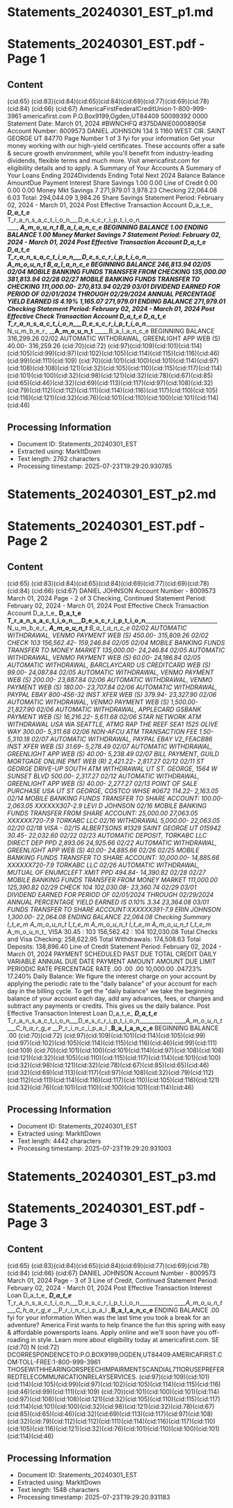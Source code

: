 # Statements_20240301_EST_p1.md

<!--
chunk_id: Statements_20240301_EST_p1
source: Statements_20240301_EST.pdf
page: 1
category: financial
hash: 27cba94f922658f2316ed22673ea4df060bad385f9c6eb701b664b0fe32440dd
-->

# Statements_20240301_EST.pdf - Page 1

## Content
(cid:65)
(cid:83)(cid:84)(cid:65)(cid:84)(cid:69)(cid:77)(cid:69)(cid:78)(cid:84)
(cid:66)
(cid:67)
AmericaFirstFederalCreditUnion·1-800-999-3961·americafirst.com
P.O.Box9199,Ogden,UT84409
50099392 0000 Statement Date: March 01, 2024
#BWNCHFQ
#375DANIE00008905# Account Number: 8009573
DANIEL JOHNSON
134 S 1160 WEST CIR.
SAINT GEORGE UT 84770
Page Number 1 of 3
fyi for your information
Get your money working with our high-yield certificates. These accounts offer a safe & secure growth
environment, while you'll benefit from industry-leading dividends, flexible terms and much more.
Visit americafirst.com for eligibility details and to apply.
A Summary of Your Accounts A Summary of Your Loans
Ending 2024Dividends Ending Total Next 2024
Balance Balance AmountDue Payment Interest
Share Savings 1.00 0.00 Line of Credit 0.00 0.00 0.00
Money Mkt Savings 7 271,979.01 3,978.23
Checking 22,064.08 6.03
Total: 294,044.09 3,984.26
Share Savings
Statement Period: February 02, 2024 - March 01, 2024
Post Effective Transaction Account
D_a_t_e_ ___D_a_t_e___ T_r_a_n_s_a_c_t_i_o_n___D_e_s_c_r_i_p_t_i_o_n___________________________________ ____A_m_o_u_n_t_ _____B_a_l_a_n_c_e
BEGINNING BALANCE 1.00
ENDING BALANCE 1.00
Money Market Savings 7
Statement Period: February 02, 2024 - March 01, 2024
Post Effective Transaction Account
D_a_t_e_ ___D_a_t_e___ T_r_a_n_s_a_c_t_i_o_n___D_e_s_c_r_i_p_t_i_o_n___________________________________ ____A_m_o_u_n_t_ _____B_a_l_a_n_c_e
BEGINNING BALANCE 246,813.94
02/05 02/04 MOBILE BANKING FUNDS TRANSFER FROM CHECKING 135,000.00 381,813.94
02/28 02/27 MOBILE BANKING FUNDS TRANSFER TO CHECKING 111,000.00- 270,813.94
02/29 03/01 DIVIDEND EARNED FOR PERIOD OF 02/01/2024 THROUGH 02/29/2024
ANNUAL PERCENTAGE YIELD EARNED IS 4.19% 1,165.07 271,979.01
ENDING BALANCE 271,979.01
Checking
Statement Period: February 02, 2024 - March 01, 2024
Post Effective Check Transaction Account
D_a_t_e_ ____D_a_t_e__ T_r_a_n_s_a_c_t_i_o_n___D_e_s_c_r_i_p_t_i_o_n____________________________ N_u_m_b_e_r_ ____A_m_o_u_n_t__ _____B_a_l_a_n_c_e
BEGINNING BALANCE 316,299.26
02/02 AUTOMATIC WITHDRAWAL, GREENLIGHT APP WEB (S) 40.00- 316,259.26
(cid:70)(cid:72)
(cid:97)(cid:109)(cid:101)(cid:114)(cid:105)(cid:99)(cid:97)(cid:102)(cid:105)(cid:114)(cid:115)(cid:116)(cid:46)(cid:99)(cid:111)(cid:109)
(cid:70)(cid:101)(cid:100)(cid:101)(cid:114)(cid:97)(cid:108)(cid:108)(cid:121)(cid:32)(cid:105)(cid:110)(cid:115)(cid:117)(cid:114)(cid:101)(cid:100)(cid:32)(cid:98)(cid:121)(cid:32)(cid:78)(cid:67)(cid:85)(cid:65)(cid:46)(cid:32)(cid:69)(cid:113)(cid:117)(cid:97)(cid:108)(cid:32)(cid:79)(cid:112)(cid:112)(cid:111)(cid:114)(cid:116)(cid:117)(cid:110)(cid:105)(cid:116)(cid:121)(cid:32)(cid:76)(cid:101)(cid:110)(cid:100)(cid:101)(cid:114)(cid:46)

## Processing Information
- Document ID: Statements_20240301_EST
- Extracted using: MarkItDown
- Text length: 2762 characters
- Processing timestamp: 2025-07-23T19:29:20.930785


# Statements_20240301_EST_p2.md

<!--
chunk_id: Statements_20240301_EST_p2
source: Statements_20240301_EST.pdf
page: 2
category: financial
hash: 27cba94f922658f2316ed22673ea4df060bad385f9c6eb701b664b0fe32440dd
-->

# Statements_20240301_EST.pdf - Page 2

## Content
(cid:65)
(cid:83)(cid:84)(cid:65)(cid:84)(cid:69)(cid:77)(cid:69)(cid:78)(cid:84)
(cid:66)
(cid:67)
DANIEL JOHNSON Account Number - 8009573 March 01, 2024 Page - 2 of 3
Checking, Continued
Statement Period: February 02, 2024 - March 01, 2024
Post Effective Check Transaction Account
D_a_t_e_ ____D_a_t_e__ T_r_a_n_s_a_c_t_i_o_n___D_e_s_c_r_i_p_t_i_o_n____________________________ N_u_m_b_e_r_ ____A_m_o_u_n_t__ _____B_a_l_a_n_c_e
02/02 AUTOMATIC WITHDRAWAL, VENMO PAYMENT WEB (S) 450.00- 315,809.26
02/02 CHECK 103 156,562.42- 159,246.84
02/05 02/04 MOBILE BANKING FUNDS TRANSFER TO MONEY MARKET 135,000.00- 24,246.84
02/05 AUTOMATIC WITHDRAWAL, VENMO PAYMENT WEB (S) 60.00- 24,186.84
02/05 AUTOMATIC WITHDRAWAL, BARCLAYCARD US CREDITCARD WEB (S) 99.00- 24,087.84
02/05 AUTOMATIC WITHDRAWAL, VENMO PAYMENT WEB (S) 200.00- 23,887.84
02/06 AUTOMATIC WITHDRAWAL, VENMO PAYMENT WEB (S) 180.00- 23,707.84
02/06 AUTOMATIC WITHDRAWAL, PAYPAL EBAY 800-456-32 INST XFER WEB (S) 379.94- 23,327.90
02/06 AUTOMATIC WITHDRAWAL, VENMO PAYMENT WEB (S) 1,500.00- 21,827.90
02/06 AUTOMATIC WITHDRAWAL, APPLECARD GSBANK PAYMENT WEB (S) 16,216.22- 5,611.68
02/06 STAR NETWORK ATM WITHDRAWAL
USA WA SEATTLE, ATMG RAP THE REEF SEA1 1525 OLIVE WAY 300.00- 5,311.68
02/06 NON-AFCU ATM TRANSACTION FEE 1.50- 5,310.18
02/07 AUTOMATIC WITHDRAWAL, PAYPAL EBAY V2_FEACB86 INST XFER WEB (S) 31.69- 5,278.49
02/07 AUTOMATIC WITHDRAWAL, GREENLIGHT APP WEB (S) 40.00- 5,238.49
02/07 BILL PAYMENT, GUILD MORTGAGE ONLINE PMT WEB (R) 2,421.22- 2,817.27
02/12 02/11 ST GEORGE DRIVE-UP SOUTH ATM WITHDRAWAL
UT ST. GEORGE, 1564 W SUNSET BLVD 500.00- 2,317.27
02/12 AUTOMATIC WITHDRAWAL, GREENLIGHT APP WEB (S) 40.00- 2,277.27
02/13 POINT OF SALE PURCHASE USA UT ST GEORGE, COSTCO WHSE #0672 114.22- 2,163.05
02/14 MOBILE BANKING FUNDS TRANSFER TO SHARE ACCOUNT: 100.00- 2,063.05
XXXXXX307-2.9 LEVI D JOHNSON
02/16 MOBILE BANKING FUNDS TRANSFER FROM SHARE ACCOUNT: 25,000.00 27,063.05
XXXXXX720-7.9 TORKABC LLC
02/16 WITHDRAWAL 5,000.00- 22,063.05
02/20 02/18 VISA - 02/15 ALBERTSONS #1329 SAINT GEORGE UT 015942 30.45- 22,032.60
02/22 02/23 AUTOMATIC DEPOSIT, TORKABC LLC DIRECT DEP PPD 2,893.06 24,925.66
02/22 AUTOMATIC WITHDRAWAL, GREENLIGHT APP WEB (S) 40.00- 24,885.66
02/26 02/25 MOBILE BANKING FUNDS TRANSFER TO SHARE ACCOUNT: 10,000.00- 14,885.66
XXXXXX720-7.9 TORKABC LLC
02/26 AUTOMATIC WITHDRAWAL, MUTUAL OF ENUMCLEFT XMIT PPD 494.84- 14,390.82
02/28 02/27 MOBILE BANKING FUNDS TRANSFER FROM MONEY MARKET 111,000.00 125,390.82
02/29 CHECK 104 102,030.08- 23,360.74
02/29 03/01 DIVIDEND EARNED FOR PERIOD OF 02/01/2024 THROUGH 02/29/2024
ANNUAL PERCENTAGE YIELD EARNED IS 0.10% 3.34 23,364.08
03/01 FUNDS TRANSFER TO SHARE ACCOUNT:XXXXXX391-7.9 ERIN JOHNSON 1,300.00- 22,064.08
ENDING BALANCE 22,064.08
Checking Summary
I_t_e_m_ A_m_o_u_n_t_ I_t_e_m_ A_m_o_u_n_t_ I_t_e_m_ A_m_o_u_n_t_ I_t_e_m_ A_m_o_u_n_t_
VISA 30.45 : 103 156,562.42 : 104 102,030.08
Total Checks and Visa Checking: 258,622.95 Total Withdrawals: 174,508.63 Total Deposits: 138,896.40
Line of Credit
Statement Period: February 02, 2024 - March 01, 2024
PAYMENT SCHEDULED PAST DUE TOTAL CREDIT DAILY VARIABLE ANNUAL
DUE DATE PAYMENT AMOUNT AMOUNT DUE LIMIT PERIODIC RATE PERCENTAGE RATE
.00 .00 .00 10,000.00 .04723% 17.240%
Daily Balance: We figure the interest charge on your account by applying the periodic rate to the "daily balance" of
your account for each day in the billing cycle. To get the "daily balance" we take the beginning balance of your
account each day, add any advances, fees, or charges and subtract any payments or credits. This gives us the daily
balance.
Post Effective Transaction Interest Loan
D_a_t_e_ ___D_a_t_e___ T_r_a_n_s_a_c_t_i_o_n___D_e_s_c_r_i_p_t_i_o_n____________ _____A_m_o_u_n_t_ ____C_h_a_r_g_e_ __P_r_i_n_c_i_p_a_l ___B_a_l_a_n_c_e__
BEGINNING BALANCE .00
(cid:70)(cid:72)
(cid:97)(cid:109)(cid:101)(cid:114)(cid:105)(cid:99)(cid:97)(cid:102)(cid:105)(cid:114)(cid:115)(cid:116)(cid:46)(cid:99)(cid:111)(cid:109)
(cid:70)(cid:101)(cid:100)(cid:101)(cid:114)(cid:97)(cid:108)(cid:108)(cid:121)(cid:32)(cid:105)(cid:110)(cid:115)(cid:117)(cid:114)(cid:101)(cid:100)(cid:32)(cid:98)(cid:121)(cid:32)(cid:78)(cid:67)(cid:85)(cid:65)(cid:46)(cid:32)(cid:69)(cid:113)(cid:117)(cid:97)(cid:108)(cid:32)(cid:79)(cid:112)(cid:112)(cid:111)(cid:114)(cid:116)(cid:117)(cid:110)(cid:105)(cid:116)(cid:121)(cid:32)(cid:76)(cid:101)(cid:110)(cid:100)(cid:101)(cid:114)(cid:46)

## Processing Information
- Document ID: Statements_20240301_EST
- Extracted using: MarkItDown
- Text length: 4442 characters
- Processing timestamp: 2025-07-23T19:29:20.931003


# Statements_20240301_EST_p3.md

<!--
chunk_id: Statements_20240301_EST_p3
source: Statements_20240301_EST.pdf
page: 3
category: financial
hash: 27cba94f922658f2316ed22673ea4df060bad385f9c6eb701b664b0fe32440dd
-->

# Statements_20240301_EST.pdf - Page 3

## Content
(cid:65)
(cid:83)(cid:84)(cid:65)(cid:84)(cid:69)(cid:77)(cid:69)(cid:78)(cid:84)
(cid:66)
(cid:67)
DANIEL JOHNSON Account Number - 8009573 March 01, 2024 Page - 3 of 3
Line of Credit, Continued
Statement Period: February 02, 2024 - March 01, 2024
Post Effective Transaction Interest Loan
D_a_t_e_ ___D_a_t_e___ T_r_a_n_s_a_c_t_i_o_n___D_e_s_c_r_i_p_t_i_o_n____________ _____A_m_o_u_n_t_ ____C_h_a_r_g_e_ __P_r_i_n_c_i_p_a_l ___B_a_l_a_n_c_e__
ENDING BALANCE .00
fyi for your information
When was the last time you took a break for an adventure? America First wants to help finance the fun
this spring with easy & affordable powersports loans. Apply online and we'll soon have you
off-roading in style. Learn more about eligibility today at americafirst.com.
SE (cid:70) N (cid:72) DCORRESPONDENCETO:P.O.BOX9199,OGDEN,UT84409·AMERICAFIRST.COM·TOLL-FREE:1-800-999-3961
THOSEWITHHEARINGORSPEECHIMPAIRMENTSCANDIAL711ORUSEPREFERREDTELECOMMUNICATIONRELAYSERVICES.
(cid:97)(cid:109)(cid:101)(cid:114)(cid:105)(cid:99)(cid:97)(cid:102)(cid:105)(cid:114)(cid:115)(cid:116)(cid:46)(cid:99)(cid:111)(cid:109)
(cid:70)(cid:101)(cid:100)(cid:101)(cid:114)(cid:97)(cid:108)(cid:108)(cid:121)(cid:32)(cid:105)(cid:110)(cid:115)(cid:117)(cid:114)(cid:101)(cid:100)(cid:32)(cid:98)(cid:121)(cid:32)(cid:78)(cid:67)(cid:85)(cid:65)(cid:46)(cid:32)(cid:69)(cid:113)(cid:117)(cid:97)(cid:108)(cid:32)(cid:79)(cid:112)(cid:112)(cid:111)(cid:114)(cid:116)(cid:117)(cid:110)(cid:105)(cid:116)(cid:121)(cid:32)(cid:76)(cid:101)(cid:110)(cid:100)(cid:101)(cid:114)(cid:46)

## Processing Information
- Document ID: Statements_20240301_EST
- Extracted using: MarkItDown
- Text length: 1548 characters
- Processing timestamp: 2025-07-23T19:29:20.931183